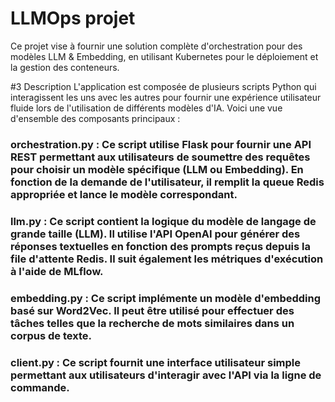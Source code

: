 # LLMOps projet

Ce projet vise à fournir une solution complète d'orchestration pour des modèles LLM &amp; Embedding, en utilisant Kubernetes pour le déploiement et la gestion des conteneurs.

#3 Description
L'application est composée de plusieurs scripts Python qui interagissent les uns avec les autres pour fournir une expérience utilisateur fluide lors de l'utilisation de différents modèles d'IA. Voici une vue d'ensemble des composants principaux :

### orchestration.py : Ce script utilise Flask pour fournir une API REST permettant aux utilisateurs de soumettre des requêtes pour choisir un modèle spécifique (LLM ou Embedding). En fonction de la demande de l'utilisateur, il remplit la queue Redis appropriée et lance le modèle correspondant.

### llm.py : Ce script contient la logique du modèle de langage de grande taille (LLM). Il utilise l'API OpenAI pour générer des réponses textuelles en fonction des prompts reçus depuis la file d'attente Redis. Il suit également les métriques d'exécution à l'aide de MLflow.

### embedding.py : Ce script implémente un modèle d'embedding basé sur Word2Vec. Il peut être utilisé pour effectuer des tâches telles que la recherche de mots similaires dans un corpus de texte.

### client.py : Ce script fournit une interface utilisateur simple permettant aux utilisateurs d'interagir avec l'API via la ligne de commande.
